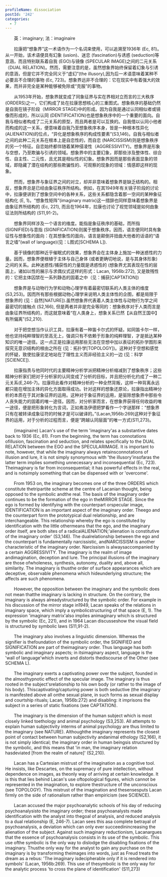 ```yaml
---
profileName: dissociation
postId: '242'
categories:
  - 7
---
```

‌‌‌‌　　英：imaginary; 法：imaginaire


‌‌‌‌　　拉康把“想象界”这一术语作为一个名词来使用，可以追溯至1936年 (Ec, 81)。从一开始，该术语便具有幻象 (usion)、迷恋 (fascination)与诱惑 (seduction)等意涵，而且特别联系着自我 (EGO)与镜像 (SPECULAR IMAGE)之间的二元关系（DUAL RELATION)。然而，需要注意的是，虽然想象界始终保留着幻象与引诱的意涵，但是它并不完全同义于“虚幻”(the illusory),因为后一术语意味着某种不必要且不合理的事物 (Ec, 723)。想象界远非不合理的：它在现实中有着强大的效果，而并非完全是某种能够被免除或“克服”的事物。

‌‌‌‌　　从1953年开始，想象界就变成了同象征界与实在界相对立而言的三大秩序 (ORDERS)之一，它们构成了处在拉康思想核心的三重图式。想象秩序的基础仍然是自我在镜子阶段（MIRROR STAGE)中的形成。因为自我是通过认同相似者或镜像而形成的，所以认同 (DENTIFICATION)也是想象秩序中的一个重要的面向。自我与相似者构成了二元关系的原型，而且两者是可以互换的。自我借以认同小他者而构成的这一关系，便意味着自我乃至想象秩序本身，皆是一种根本性异化 (ALIENATION)的位点，“异化是想象秩序的构成性要素”(S3,146)。自我与相似者之间的此种二元关系在根本上是自恋性的，而自恋 (NARCISSISM)则是想象秩序的另一个特征。自恋始终都伴随着某种侵凌性（AGGRESSIVITY)。想象界是形象与空想，乃至欺骗与引诱的领域。想象界中的主要幻象，即那些涉及整体性、综合性、自主性、二元性，且尤其是相似性的幻象。想象界因而是那些表面显象的领域，即隐藏了潜在结构的那些欺骗性的、可观察的现象的领域：情感即这样的现象。

‌‌‌‌　　然而，想象界与象征界之间的对立，却并非意味着想象界是缺乏结构的。相反，想象界总是已经由象征秩序所结构。例如，在其1949年有关镜子阶段的讨论中，拉康便讲到了想象空间中的各种关系，这些关系都隐含着那一空间的某种象征结构化 (E, 1)。“想象性矩阵”(imaginary matrix)这一措辞也同样意味着想象界是由象征界所结构的 (Ec, 221), 而且在1964年，拉康也讨论了视觉领域是如何由象征法则所结构的 (S11,91-2)。

‌‌‌‌　　想象界同样涉及一个语言的维度。能指是象征秩序的基础，而所指 (SIGNIFIED)与意指 (SIGNIFICATION)则属于想象秩序。因而，语言便同时具有象征性与想象性的面向：在其想象性的面向，语言是颠倒并扭曲大他者的话语的“语言之墙”(wall of language)(见：L图式[SCHEMA L]).

‌‌‌‌　　基于镜像的那种近乎催眠式的效果，想象界会在主体身上施加一种迷惑性的力量。因而，想象界便根植于主体与自己身体 (或者更确切地说，是与其身体形象)之间的关系。此种迷惑性/捕获性的力量既是诱惑性的 (想象界尤其表现在性的层面上，诸如以性的展示与求偶仪式这样的形式：Lacan, 1956b:272), 又是致残性的：它把主体囚禁在一系列静态的固着之中（见：捕获[CAPTATION])

‌‌‌‌　　想象界是与动物行为学和动物心理学有着最密切联系的人类主体的维度 (S3,253)。因而所有那些根据动物心理学来说明人类主体性的企图，都是局限于想象界的 (见：自然[NATURE]).虽然想象界代表着人类主体性与动物行为学之间最密切的接触点 (S2,166), 但是两者并非是完全等同的：想象秩序对于人类而言是由象征界所结构的，而这就意味着“在人类身上，想象关系已然【从自然王国中】有所偏离”(S2,210).

‌‌‌‌　　对于把空想当作认识工具，拉康有着一种笛卡尔式的怀疑。如同笛卡尔一样，他也坚持纯粹理智的至高无上，强调只有不依赖于形象的纯粹理智，才是抵达某种知识的唯一途径。这一点正是拉康运用那些无法在空想中加以表征的拓扑学图形来探究无意识结构的根由之所在 (见：拓扑学[TOPOLOGY])。这种对于空想和感觉的怀疑，致使拉康坚定地站在了理性主义而非经验主义的一边 (见：科学[SCIENCE]).

‌‌‌‌　　拉康指责与他同时代的主要精神分析学派把精神分析缩减到了想象秩序；这些精神分析家们把对于分析家的认同变成了分析的目标，并且把分析化约成了一种二元关系(E,246-7)。拉康将此看作对精神分析的一种全然背叛，这样一种背离永远都只能在增加主体的异化方面取得成功。针对这样的想象还原论，拉康指出精神分析的本质在于其对象征界的运用。这种对于象征界的运用，是驱除想象界中那些令人丧失能力的固着的唯一途径。因而，对分析家而言，在想象界获得任何收益的唯一途径，便是把形象转化为言词，正如弗洛伊德把梦看作一个字谜那样：“想象界只有在被转译成象征符的时候才是可以破译的。”(Lacan,1956b:269)这种对于象征界的运用，对于分析的过程而言，便是“跨越认同层面”的唯一方式(S11,273)。


‌‌‌‌　　(imaginaire) Lacan's use of the term 'imaginary'as a substantive dates back to 1936 (Ec, 81). From the beginning, the term has connotations ofillusion, fascination and seduction, and relates specifically to the DUAL RELATION between the EGO and the SPECULARIMAGE. It is important to note, however, that while the imaginary always retainsconnotations of illusion and lure, it is not simply synonymous with 'the illusory'insofaras the latter term implies something unnecessary and inconsequential (Ec, 723). Theimaginary is far from inconsequential; it has powerful effects in the real, and is notsimply something that can be dispensed with or 'overcome'.

‌‌‌‌　　From 1953 on, the imaginary becomes one of the three ORDERS which constitute thetripartite scheme at the centre of Lacanian thought, being opposed to the symbolic andthe real. The basis of the imaginary order continues to be the formation of the ego in theMIRROR STAGE. Since the ego is formed by identifying with the counterpart orspecular image, IDENTIFICATION is an important aspect of the imaginary order. Theego and the counterpart form the prototypical dual relationship, and are interchangeable. This relationship whereby the ego is constituted by identification with the little othermeans that the ego, and the imaginary order itself, are both sites of a radicalALIENATION;'alienation is constitutive of the imaginary order' (S3,146). The dualrelationship between the ego and the counterpart is fundamentally narcissistic, andNARCISSISM is another characteristic of the imaginary order. Narcissism is alwaysaccompanied by a certain AGGRESSIVITY. The imaginary is the realm of image andimagination, deception and lure. The principal illusions of the imaginary are those ofwholeness, synthesis, autonomy, duality and, above all, similarity. The imaginary is thusthe order of surface appearances which are deceptive, observable phenomena which hideunderlying structure; the affects are such phenomena.

‌‌‌‌　　However, the opposition between the imaginary and the symbolic does not mean thatthe imaginary is lacking in structure. On the contrary, the imaginary is always alreadystructured by the symbolic order. For example in his discussion of the mirror stage in1949, Lacan speaks of the relations in imaginary space, which imply a symbolicstructuring of that space (E, 1). The expression 'imaginary matrix'also implies animaginary which is structured by the symbolic (Ec, 221), and in 1964 Lacan discusseshow the visual field is structured by symbolic laws (S11,91-2).

‌‌‌‌　　The imaginary also involves a linguistic dimension. Whereas the signifier is thefoundation of the symbolic order, the SIGNIFIED and SIGNIFICATION are part of theimaginary order. Thus language has both symbolic and imaginary aspects; in itsimaginary aspect, language is the 'wall of language'which inverts and distorts thediscourse of the Other (see SCHEMA L).

‌‌‌‌　　The imaginary exerts a captivating power over the subject, founded in the almosthypnotic effect of the specular image. The imaginary is thus rooted in the subject'srelationship to his own body (or rather to the image of his body). Thiscaptivating/capturing power is both seductive (the imaginary is manifested above all onthe sexual plane, in such forms as sexual display and courtship rituals; Lacan, 1956b:272) and disabling: it imprisons the subject in a series of static fixations (see CAPTATION).

‌‌‌‌　　The imaginary is the dimension of the human subject which is most closely linked toethology and animal psychology (S3,253). All attempts to explain human subjectivity interms of animal psychology are thus limited to the imaginary (see NATURE). Althoughthe imaginary represents the closest point of contact between human subjectivity andanimal ethology (S2,166), it is not simply identical; the imaginary order in human beingsis structured by the symbolic, and this means that 'in man, the imaginary relation hasdeviated [from the realm of nature]' (S2,210).

‌‌‌‌　　Lacan has a Cartesian mistrust of the imagination as a cognitive tool. He insists, like Descartes, on the supremacy of pure intellection, without dependence on images, as theonly way of arriving at certain knowledge. It is this that lies behind Lacan's use oftopological figures, which cannot be represented in the imagination, to explore thestructure of the unconscious (see TOPOLOGY). This mistrust of the imagination and thesensesputs Lacan firmly on the side of rationalism rather than empiricism (see SCIENCE).

‌‌‌‌　　Lacan accused the major psychoanalytic schools of his day of reducing psychoanalysisto the imaginary order; these psychoanalysts made identification with the analyst into thegoal of analysis, and reduced analysis to a dual relationship (E, 246-7). Lacan sees this asa complete betrayal of psychoanalysis, a deviation which can only ever succeedinincreasing the alienation of the subject. Against such imaginary reductionism, Lacanargues that the essence of psychoanalysis consists in its use of the symbolic. This use ofthe symbolic is the only way to dislodge the disabling fixations of the imaginary. Thusthe only way for the analyst to gain any purchase on the imaginary is by transforming theimages into words, just as Freud treats the dream as a rebus: 'The imaginary isdecipherable only if it is rendered into symbols' (Lacan, 1956b:269). This use of thesymbolic is the only way for the analytic process 'to cross the plane of identification' (S11,273)

